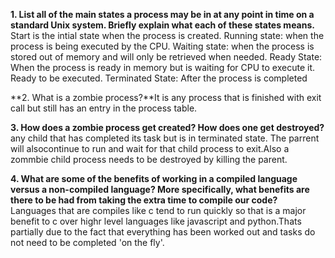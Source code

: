 **1. List all of the main states a process may be in at any point in time on a standard Unix system. Briefly explain what each of these states means.**
Start is the intial state when the process is created. 
Running state: when the process is being executed by the CPU.
Waiting state: when the process is stored out of memory and will only be retrieved when needed. 
Ready State: When the process is ready in memory but is waiting for CPU to execute it. Ready to be executed. 
Terminated State: After the process is completed



**2. What is a zombie process?**It is any process that is finished with exit call but still has an entry in the process table.



**3. How does a zombie process get created? How does one get destroyed?**
any child that has completed its task but is in terminated state. The parrent will alsocontinue to run and wait for that child process to exit.Also a zommbie child process needs to be destroyed by killing the parent.


**4. What are some of the benefits of working in a compiled language versus a non-compiled language? More specifically, what benefits are there to be had from taking the extra time to compile our code?**
Languages that are compiles like c tend to run quickly so that is a major benefit to c over highr level languages like javascript and python.Thats partially due to the fact that everything has been worked out and tasks do not need to be completed 'on the fly'.
